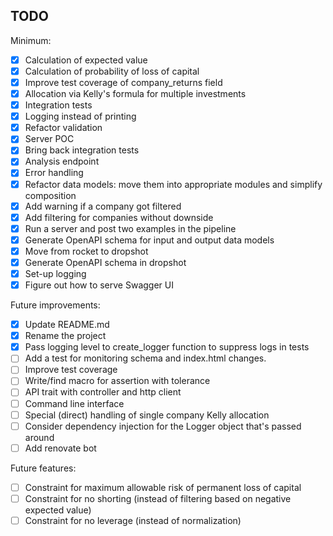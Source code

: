 ## TODO

Minimum:
- [x] Calculation of expected value
- [x] Calculation of probability of loss of capital
- [x] Improve test coverage of company_returns field
- [x] Allocation via Kelly's formula for multiple investments
- [x] Integration tests
- [x] Logging instead of printing
- [x] Refactor validation
- [x] Server POC
- [x] Bring back integration tests
- [x] Analysis endpoint
- [x] Error handling
- [x] Refactor data models: move them into appropriate modules and simplify composition
- [x] Add warning if a company got filtered
- [x] Add filtering for companies without downside
- [x] Run a server and post two examples in the pipeline
- [x] Generate OpenAPI schema for input and output data models
- [x] Move from rocket to dropshot
- [x] Generate OpenAPI schema in dropshot
- [x] Set-up logging
- [x] Figure out how to serve Swagger UI

Future improvements:
- [x] Update README.md
- [x] Rename the project
- [x] Pass logging level to create_logger function to suppress logs in tests
- [ ] Add a test for monitoring schema and index.html changes.
- [ ] Improve test coverage
- [ ] Write/find macro for assertion with tolerance
- [ ] API trait with controller and http client
- [ ] Command line interface
- [ ] Special (direct) handling of single company Kelly allocation
- [ ] Consider dependency injection for the Logger object that's passed around
- [ ] Add renovate bot

Future features:
- [ ] Constraint for maximum allowable risk of permanent loss of capital
- [ ] Constraint for no shorting (instead of filtering based on negative expected value)
- [ ] Constraint for no leverage (instead of normalization)
